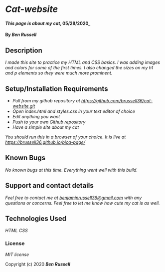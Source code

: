 # _Cat-website_

#### _This page is about my cat_, 05/28/2020_

#### By _**Ben Russell**_

## Description

_I made this site to practice my HTML and CSS basics. I was adding images and colors for some of the first times. I also changed the sizes on my h1 and p elements so they were much more prominent._

## Setup/Installation Requirements

* _Pull from my github repository at https://github.com/brussell36/cat-website.git_
* _Open index.html and styles.css in your text editor of choice_
* _Edit anything you want_
* _Push to your own Github repository_
* _Have a simple site about my cat_

_You should run this in a browser of your choice. It is live at https://brussell36.github.io/pica-page/_

## Known Bugs

_No known bugs at this time. Everything went well with this build._

## Support and contact details

_Feel free to contact me at benjaminrussell36@gmail.com with any questions or concerns. Feel free to let me know how cute my cat is as well._

## Technologies Used

_HTML_
_CSS_

### License

*MIT license*

Copyright (c) 2020 **_Ben Russell_**